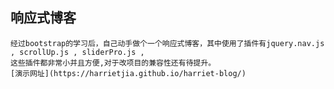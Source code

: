 ## 响应式博客
	经过bootstrap的学习后，自己动手做个一个响应式博客，其中使用了插件有jquery.nav.js , scrollUp.js , sliderPro.js ,
	这些插件都非常小并且方便,对于改项目的兼容性还有待提升。
	[演示网址](https://harrietjia.github.io/harriet-blog/)
